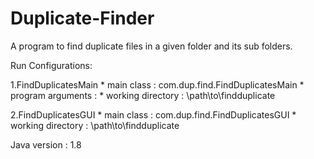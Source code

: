 # Duplicate-Finder
A program to find duplicate files in a given folder and its sub folders.

Run Configurations:

1.FindDuplicatesMain
	* main class : com.dup.find.FindDuplicatesMain
	* program arguments : <path to directory>
	* working directory : \path\to\findduplicate

2.FindDuplicatesGUI
	* main class : com.dup.find.FindDuplicatesGUI
	* working directory : \path\to\findduplicate

Java version : 1.8
